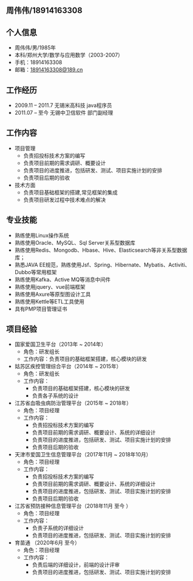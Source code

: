 ## 周伟伟/18914163308

## 个人信息
- 周伟伟/男/1985年
- 本科/郑州大学/数学与应用数学（2003-2007）
- 手机：18914163308
- 邮箱：18914163308@189.cn

## 工作经历
- 2009.11 – 2011.7		 无锡米高科技       java程序员
- 2011.07 – 至今                 无锡中卫信软件     部门副经理

## 工作内容
- 项目管理
    - 负责招投标技术方案的编写
    - 负责项目前期的需求调研、概要设计
    - 负责项目的进度推进，包括研发、测试、项目实施计划的安排
    - 负责项目后期的验收
- 技术方面
    - 负责项目基础框架的搭建,常见框架的集成
    - 负责项目研发过程中技术难点的解决

## 专业技能
- 熟练使用Linux操作系统
- 熟练使用Oracle、MySQL、Sql Server关系型数据库
- 熟练使用Redis、Mongodb、Hbase、Hive、Elasticsearch等非关系型数据库；
- 熟悉JAVA EE规范，熟练使用Jsf、Spring、Hibernate、Mybatis、Activiti、Dubbo等常用框架
- 熟练使用Kafka、Active MQ等消息中间件
- 熟练使用jquery、vue前端框架
- 熟练使用Axure等原型图设计工具
- 熟练使用Kettle等ETL工具使用
- 具有PMP项目管理证书

## 项目经验
- 国家爱国卫生平台（2013年 ~ 2014年）
    - 角色：研发组长
    - 工作内容：负责项目的基础框架搭建，核心模块的研发
- 姑苏区疾控管理综合平台（2014年 ~ 2015年）
    - 角色：研发组长
    - 工作内容：
        - 负责项目的基础框架搭建，核心模块的研发
        - 负责各子系统的设计
- 江苏省血吸虫病防治管理平台（2015年 ~ 2018年）
    - 角色：项目经理
    - 工作内容：
        - 负责招投标技术方案的编写
        - 负责项目前期的需求调研、概要设计、系统的详细设计
        - 负责项目的进度推进，包括研发、测试、项目实施计划的安排
        - 负责项目后期的验收
- 天津市爱国卫生信息管理平台（2017年11月 ~ 2018年10月）
    - 角色：项目经理
    - 工作内容：
        - 负责招投标技术方案的编写
        - 负责项目前期的需求调研、概要设计、系统的详细设计
        - 负责项目的进度推进，包括研发、测试、项目实施计划的安排
        - 负责项目后期的验收
- 江苏省预防接种信息管理平台（2018年11月 至今 ）
    - 角色：项目经理
    - 工作内容：
        - 负责子系统的详细设计
        - 负责项目的进度推进，包括研发、测试、项目实施计划的安排
- 育苗通 （2020年6月 至今）
    - 角色：项目经理
    - 工作内容：
        - 负责后端的详细设计，前端的设计评审
        - 负责项目的进度推进，包括研发、测试、项目实施计划的安排

